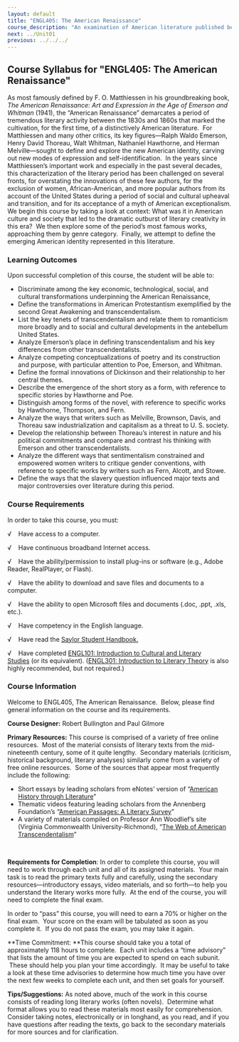 ```yaml
---
layout: default
title: "ENGL405: The American Renaissance"
course_description: "An examination of American literature published between the 1830s and 1860s, focusing on the socio-cultural context that lead to the dramatic outburst of literary creativity in this era."
next: ../Unit01
previous: ../../../
---
```

Course Syllabus for "ENGL405: The American Renaissance"
-------------------------------------------------------

As most famously defined by F. O. Matthiessen in his groundbreaking
book, *The American Renaissance: Art and Expression in the Age of
Emerson and Whitman* (1941), the “American Renaissance” demarcates a
period of tremendous literary activity between the 1830s and 1860s that
marked the cultivation, for the first time, of a distinctively American
literature.  For Matthiessen and many other critics, its key
figures—Ralph Waldo Emerson, Henry David Thoreau, Walt Whitman,
Nathaniel Hawthorne, and Herman Melville—sought to define and explore
the new American identity, carving out new modes of expression and
self-identification.  In the years since Matthiessen’s important work
and especially in the past several decades, this characterization of the
literary period has been challenged on several fronts, for overstating
the innovations of these few authors, for the exclusion of women,
African-American, and more popular authors from its account of the
United States during a period of social and cultural upheaval and
transition, and for its acceptance of a myth of American exceptionalism.
We begin this course by taking a look at context: What was it in
American culture and society that led to the dramatic outburst of
literary creativity in this era?  We then explore some of the period’s
most famous works, approaching them by genre category.  Finally, we
attempt to define the emerging American identity represented in this
literature.

### Learning Outcomes

Upon successful completion of this course, the student will be able
to:  
  

-   <span dir="LTR">Discriminate among the key economic, technological,
    social, and cultural transformations underpinning the American
    Renaissance, </span>
-   <span dir="LTR">Define the transformations in American Protestantism
    exemplified by the second Great Awakening and
    transcendentalism.</span>
-   <span dir="LTR">List the key tenets of transcendentalism and relate
    them to romanticism more broadly and to social and cultural
    developments in the antebellum United States.</span>
-   <span dir="LTR">Analyze Emerson’s place in defining
    transcendentalism and his key differences from other
    transcendentalists.</span>
-   <span dir="LTR">Analyze competing conceptualizations of poetry and
    its construction and purpose, with particular attention to Poe,
    Emerson, and Whitman.</span>
-   <span dir="LTR">Define the formal innovations of Dickinson and their
    relationship to her central themes.</span>
-   <span dir="LTR">Describe the emergence of the short story as a form,
    with reference to specific stories by Hawthorne and Poe.</span>
-   <span dir="LTR">Distinguish among forms of the novel, with reference
    to specific works by Hawthorne, Thompson, and Fern.</span>
-   <span dir="LTR">Analyze the ways that writers such as Melville,
    Brownson, Davis, and Thoreau saw industrialization and capitalism as
    a threat to U. S. society.</span>
-   <span dir="LTR">Develop the relationship between Thoreau’s interest
    in nature and his political commitments and compare and contrast his
    thinking with Emerson and other transcendentalists.</span>
-   <span dir="LTR">Analyze the different ways that sentimentalism
    constrained and empowered women writers to critique gender
    conventions, with reference to specific works by writers such as
    Fern, Alcott, and Stowe.</span>
-   Define the ways that the slavery question influenced major texts and
    major controversies over literature during this period.

### Course Requirements

In order to take this course, you must:  
  
 √    Have access to a computer.  
  
 √    Have continuous broadband Internet access.  
  
 √    Have the ability/permission to install plug-ins or software (e.g.,
Adobe Reader, RealPlayer, or Flash).  
  
 √    Have the ability to download and save files and documents to a
computer.  
  
 √    Have the ability to open Microsoft files and documents (.doc,
.ppt, .xls, etc.).  
  
 √    Have competency in the English language.  
  
 √    Have read the [Saylor Student
Handbook.](http://www.saylor.org/site/wp-content/uploads/2012/05/Saylor-StudentHandbook.pdf)  
  
 √    Have completed [ENGL101: Introduction to Cultural and Literary
Studies](http://www.saylor.org/courses/engl101/) (or its equivalent).
([ENGL301: Introduction to Literary
Theory](http://www.saylor.org/courses/engl301/) is also highly
recommended, but not required.)

### Course Information

Welcome to ENGL405, The American Renaissance.  Below, please find
general information on the course and its requirements. 

**Course Designer:** Robert Bullington and Paul Gilmore

**Primary Resources:** This course is comprised of a variety of free
online resources.  Most of the material consists of literary texts from
the mid-nineteenth century, some of it quite lengthy.  Secondary
materials (criticism, historical background, literary analyses)
similarly come from a variety of free online resources.  Some of the
sources that appear most frequently include the following:

-   Short essays by leading scholars from eNotes’ version of “[American
    History through
    Literature](http://www.enotes.com/american-history-literature-cc)”
-   Thematic videos featuring leading scholars from the Annenberg
    Foundation’s “[American Passages: A Literary
    Survey](http://www.learner.org/resources/series164.html?pop=yes&pid=1742)”
-   A variety of materials compiled on Professor Ann Woodlief’s site
    (Virginia Commonwealth University-Richmond), “[The Web of American
    Transcendentalism](http://www.vcu.edu/engweb/transcendentalism/index.html)”

 

**Requirements for Completion**: In order to complete this course, you
will need to work through each unit and all of its assigned materials. 
Your main task is to read the primary texts fully and carefully, using
the secondary resources—introductory essays, video materials, and so
forth—to help you understand the literary works more fully.  At the end
of the course, you will need to complete the final exam.

In order to “pass” this course, you will need to earn a 70% or higher on
the final exam.  Your score on the exam will be tabulated as soon as you
complete it.  If you do not pass the exam, you may take it again.

**Time Commitment: **This course should take you a total of
approximately 118 hours to complete.  Each unit includes a “time
advisory” that lists the amount of time you are expected to spend on
each subunit.  These should help you plan your time accordingly.  It may
be useful to take a look at these time advisories to determine how much
time you have over the next few weeks to complete each unit, and then
set goals for yourself.

**Tips/Suggestions:** As noted above, much of the work in this course
consists of reading long literary works (often novels).  Determine what
format allows you to read these materials most easily for
comprehension.  Consider taking notes, electronically or in longhand, as
you read, and if you have questions after reading the texts, go back to
the secondary materials for more sources and for clarification.
